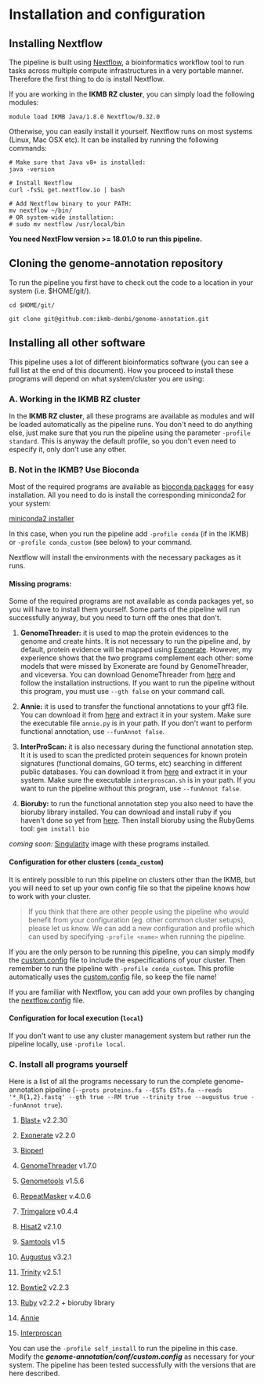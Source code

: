 # Installation and configuration 

## Installing Nextflow 

The pipeline is built using [Nextflow](https://www.nextflow.io), a bioinformatics workflow tool to run tasks across multiple compute infrastructures in a very portable manner.
Therefore the first thing to do is install Nextflow. 

If you are working in the **IKMB RZ cluster**, you can simply load the following modules:

`module load IKMB Java/1.8.0 Nextflow/0.32.0` 

Otherwise, you can easily install it yourself. Nextflow runs on most systems (Linux, Mac OSX etc). It can be installed by running the following commands:

```
# Make sure that Java v8+ is installed:
java -version

# Install Nextflow
curl -fsSL get.nextflow.io | bash

# Add Nextflow binary to your PATH:
mv nextflow ~/bin/
# OR system-wide installation:
# sudo mv nextflow /usr/local/bin
```

**You need NextFlow version >= 18.01.0 to run this pipeline.** 

## Cloning the genome-annotation repository 

To run the pipeline you first have to check out the code to a location in your system (i.e. $HOME/git/). 

``` 
cd $HOME/git/ 

git clone git@github.com:ikmb-denbi/genome-annotation.git
``` 
 
## Installing all other software 

This pipeline uses a lot of different bioinformatics software (you can see a full list at the end of this document). How you proceed to install these programs will depend on what system/cluster you are using: 

### A. Working in the IKMB RZ cluster 

In the **IKMB RZ cluster**, all these programs are available as modules and will be loaded automatically as the pipeline runs. You don't need to do anything else, just make sure that you run the pipeline using the parameter `-profile standard`. This is anyway the default profile, so you don't even need to especify it, only don't use any other. 

### B. Not in the IKMB? Use Bioconda 

Most of the required programs are available as [bioconda packages](https://bioconda.github.io/recipes.html) for easy installation. All you need to do is install the corresponding miniconda2 for your system: 

[miniconda2 installer](https://repo.continuum.io/miniconda/) 

In this case, when you run the pipeline add `-profile conda` (if in the IKMB) or `-profile conda_custom` (see below) to your command. 

Nextflow will install the environments with the necessary packages as it runs. 

#### Missing programs: 

Some of the required programs are not available as conda packages yet, so you will have to install them yourself. Some parts of the pipeline will run successfully anyway, but you need to turn off the ones that don't. 

1. **GenomeThreader:** it is used to map the protein evidences to the genome and create hints. It is not necessary to run the pipeline and, by default, protein evidence will be mapped using [Exonerate](https://www.ebi.ac.uk/about/vertebrate-genomics/software/exonerate). However, my experience shows that the two programs complement each other: some models that were missed by Exonerate are found by GenomeThreader, and viceversa. You can download GenomeThreader from [here](http://genomethreader.org/download.html) and follow the installation instructions. If you want to run the pipeline without this program, you must use `--gth false` on your command call.

2. **Annie:** it is used to transfer the functional annotations to your gff3 file. You can download it from [here](http://genomeannotation.github.io/annie/) and extract it in your system. Make sure the executable file `annie.py` is in your path. If you don't want to perform functional annotation, use `--funAnnot false`. 

3. **InterProScan:** it is also necessary during the functional annotation step. It it is used to scan the predicted protein sequences for known protein signatures (functional domains, GO terms, etc) searching in different public databases. You can download it from [here](https://www.ebi.ac.uk/interpro/download.html) and extract it in your system. Make sure the executable `interproscan.sh` is in your path. If you want to run the pipeline without this program, use `--funAnnot false`. 

4. **Bioruby:** to run the functional annotation step you also need to have the bioruby library installed. You can download and install ruby if you haven't done so yet from [here](https://www.ruby-lang.org/en/). Then install bioruby using the RubyGems tool: `gem install bio` 

*coming soon:* [Singularity]() image with these programs installed. 

#### Configuration for other clusters (`conda_custom`)

It is entirely possible to run this pipeline on clusters other than the IKMB, but you will need to set up your own config file so that the pipeline knows how to work with your cluster. 

> If you think that there are other people using the pipeline who would benefit from your configuration (eg. other common cluster setups), please let us know. We can add a new configuration and profile which can used by specifying `-profile <name>` when running the pipeline. 

If you are the only person to be running this pipeline, you can simply modify the [custom.config](../conf/custom.config) file to include the especifications of your cluster. Then remember to run the pipeline with `-profile conda_custom`. This profile automatically uses the [custom.config](../conf/custom.config) file, so keep the file name! 

If you are familiar with Nextflow, you can add your own profiles by changing the [nextflow.config](../nextflow.config) file.

#### Configuration for local execution (`local`)

If you don't want to use any cluster management system but rather run the pipeline locally, use `-profile local`. 

### C. Install all programs yourself 

Here is a list of all the programs necessary to run the complete genome-annotation pipeline (`--prots proteins.fa --ESTs ESTs.fa --reads '*_R{1,2}.fastq' --gth true --RM true --trinity true --augustus true --funAnnot true`).

1. [Blast+](https://blast.ncbi.nlm.nih.gov/Blast.cgi?PAGE_TYPE=BlastDocs&DOC_TYPE=Download) v2.2.30 

2. [Exonerate](https://www.ebi.ac.uk/about/vertebrate-genomics/software/exonerate) v2.2.0 

3. [Bioperl](https://bioperl.org) 

4. [GenomeThreader](http://genomethreader.org/download.html) v1.7.0 

5. [Genometools](http://genometools.org) v1.5.6 

6. [RepeatMasker](http://www.repeatmasker.org) v.4.0.6 

7. [Trimgalore](https://www.bioinformatics.babraham.ac.uk/projects/trim_galore/) v0.4.4 

8. [Hisat2](https://ccb.jhu.edu/software/hisat2/manual.shtml) v2.1.0 

9. [Samtools](http://www.htslib.org/download/) v1.5 

10. [Augustus](http://bioinf.uni-greifswald.de/augustus/) v3.2.1 

11. [Trinity](https://github.com/trinityrnaseq/trinityrnaseq/wiki) v2.5.1 

12. [Bowtie2](http://bowtie-bio.sourceforge.net/bowtie2/index.shtml) v2.2.3 

13. [Ruby](https://www.ruby-lang.org/en/) v2.2.2 + bioruby library 

14. [Annie](http://genomeannotation.github.io/annie/)  

15. [Interproscan](https://www.ebi.ac.uk/interpro/download.html)  

You can use the `-profile self_install` to run the pipeline in this case. Modify the **_genome-annotation/conf/custom.config_** as necessary for your system. The pipeline has been tested successfully with the versions that are here described. 

